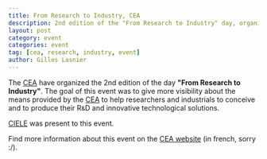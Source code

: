 ```yaml
---
title: From Research to Industry, CEA
description: 2nd edition of the "From Research to Industry" day, organized by tge CEA. CIELE was present to this event.
layout: post
category: event
categories: event
tag: [cea, research, industry, event]
author: Gilles Lasnier
---
```


The <a href="http://www.cea.fr/english-portal">CEA</a> have organized the 2nd edition of the day <strong>"From Research to Industry"</strong>. The goal of this event was to give more visibility<!--more--> about the means provided by the <a href="http://www.cea.fr/english-portal">CEA</a> to help researchers and industrials to conceive and to produce their R<small>&</small>D and innovative technological solutions.

<a href="http://www.ciele.fr">CIELE</a> was present to this event.

Find more information about this event on the <a href="http://www.cea.fr/le-cea/actualites/retour-sur-la-journee-de-la-recherche-a-l-indus-135219">CEA website</a> (in french, sorry :/).

